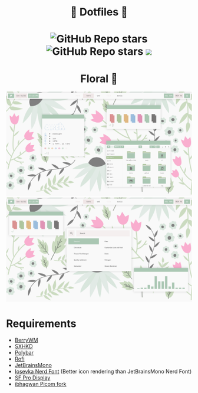 <h1 align="center"> 🌸 Dotfiles 🌸 <h1>

<p align="center"> 
  <img alt="GitHub Repo stars" src="https://img.shields.io/github/stars/mdnght-4/dotfiles?color=aac7b3&labelColor=f9f9f9&style=for-the-badge">
  <img alt="GitHub Repo stars" src="https://img.shields.io/github/forks/mdnght-4/dotfiles?color=EF9C9C&labelColor=f9f9f9&style=for-the-badge">
  <img src="https://badges.pufler.dev/visits/mdnght-4/dotfiles?style=for-the-badge&color=9abddd&labelColor=f9f9f9"/>
  </p>
  
<h1 align="center"> Floral 🌷  </h1>
  
![](src/1.png)
![](src/2.png)
  
# Requirements
- [BerryWM](https://berrywm.org/)
- [SXHKD](https://github.com/baskerville/sxhkd)
- [Polybar](https://github.com/polybar/polybar)
- [Rofi](https://github.com/davatorium/rofi) 
- [JetBrainsMono](https://www.jetbrains.com/lp/mono/)
- [Iosevka Nerd Font](https://github.com/ryanoasis/nerd-fonts/tree/master/patched-fonts/Iosevka) (Better icon rendering than JetBrainsMono Nerd Font)
- [SF Pro Display](https://github.com/sahibjotsaggu/San-Francisco-Pro-Fonts)
- [ibhagwan Picom fork](https://github.com/ibhagwan/picom)
